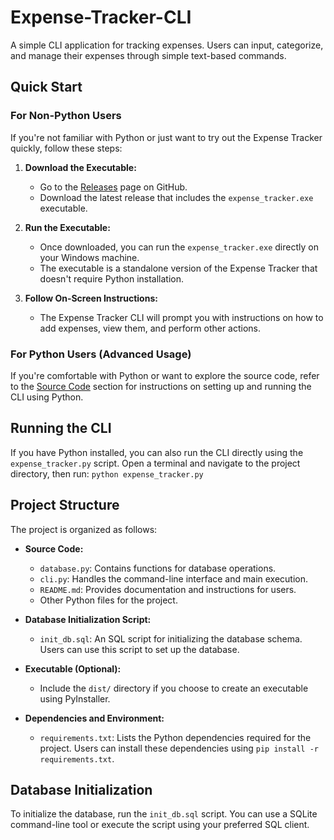 # Expense-Tracker-CLI

A simple CLI application for tracking expenses. Users can input, categorize, and manage their expenses through simple text-based commands.

## Quick Start

### For Non-Python Users

If you're not familiar with Python or just want to try out the Expense Tracker quickly, follow these steps:

1. **Download the Executable:**
   - Go to the [Releases](https://github.com/Kevin-CS/Expense-Tracker-CLI/releases) page on GitHub.
   - Download the latest release that includes the `expense_tracker.exe` executable.

2. **Run the Executable:**
   - Once downloaded, you can run the `expense_tracker.exe` directly on your Windows machine.
   - The executable is a standalone version of the Expense Tracker that doesn't require Python installation.

3. **Follow On-Screen Instructions:**
   - The Expense Tracker CLI will prompt you with instructions on how to add expenses, view them, and perform other actions.

### For Python Users (Advanced Usage)

If you're comfortable with Python or want to explore the source code, refer to the [Source Code](#project-structure) section for instructions on setting up and running the CLI using Python.

## Running the CLI

If you have Python installed, you can also run the CLI directly using the `expense_tracker.py` script. Open a terminal and navigate to the project directory, then run: `python expense_tracker.py`

## Project Structure

The project is organized as follows:

- **Source Code:**
  - `database.py`: Contains functions for database operations.
  - `cli.py`: Handles the command-line interface and main execution.
  - `README.md`: Provides documentation and instructions for users.
  - Other Python files for the project.

- **Database Initialization Script:**
  - `init_db.sql`: An SQL script for initializing the database schema. Users can use this script to set up the database.

- **Executable (Optional):**
  - Include the `dist/` directory if you choose to create an executable using PyInstaller.

- **Dependencies and Environment:**
  - `requirements.txt`: Lists the Python dependencies required for the project. Users can install these dependencies using `pip install -r requirements.txt`.

## Database Initialization

To initialize the database, run the `init_db.sql` script. You can use a SQLite command-line tool or execute the script using your preferred SQL client.
